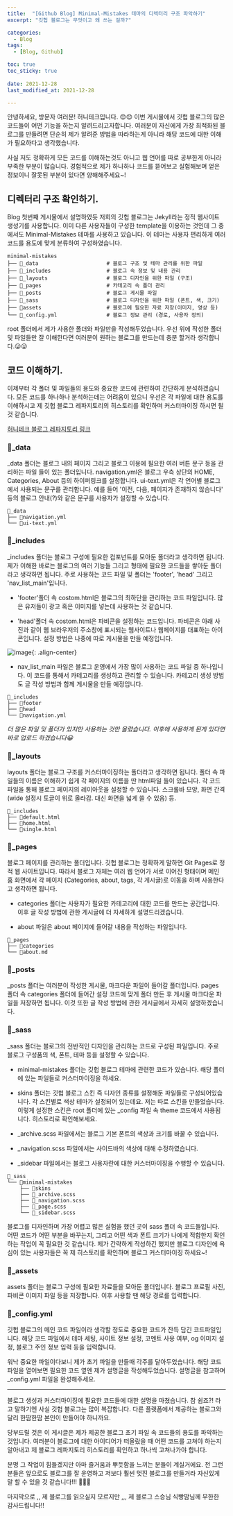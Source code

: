 ```yaml
---
title:  "[Github Blog] Minimal-Mistakes 테마의 디렉터리 구조 파악하기" 
excerpt: "깃헙 블로그는 무엇이고 왜 쓰는 걸까?"

categories:
  - Blog
tags:
  - [Blog, Github]

toc: true
toc_sticky: true
 
date: 2021-12-28
last_modified_at: 2021-12-28

---
```


안녕하세요, 방문자 여러분! 허니테크입니다. 😊😊 이번 게시물에서 깃헙 블로그의 많은 코드들이 어떤 기능을 하는지 알려드리고자합니다. 여러분이 자신에게 가장 최적화된 블로그를 만들려면 단순히 제가 알려준 방법을 따라하는게 아니라 해당 코드에 대한 이해가 필요하다고 생각했습니다. 

사실 저도 정확하게 모든 코드를 이해하는것도 아니고 웹 언어를 따로 공부한게 아니라 부족한 부분이 많습니다. 경험적으로 제가 하나하나 코드를 뜯어보고 실험해보며 얻은 정보이니 잘못된 부분이 있다면 양해해주세요~!

## 디렉터리 구조 확인하기. 

Blog 첫번째 게시물에서 설명하였듯 저희의 깃헙 블로그는 Jekyll라는 정적 웹사이트 생성기를 사용합니다. 이미 다른 사용자들이 구성한 template을 이용하는 것인데 그 중에서도 Minimal-Mistakes 테마를 사용하고 있습니다. 이 테마는 사용자 편리하게 여러 코드를 용도에 맞게 분류하여 구성하였습니다. 

```
minimal-mistakes
├── 📁_data                      # 블로그 구조 및 테마 관리를 위한 파일
├── 📁_includes                  # 블로그 속 정보 및 내용 관리
├── 📁_layouts                   # 블로그 디자인을 위한 파일 (구조)
├── 📁_pages                     # 카테고리 속 폴더 관리
├── 📁_posts                     # 블로그 게시물 파일
├── 📁_sass                      # 블로그 디자인을 위한 파일 (폰트, 색, 크기)
├── 📁assets                     # 블로그에 필요한 자료 저장(이미지, 영상 등)
└── 📝_config.yml                # 블로그 정보 관리 (경로, 사용자 정의)
```

root 폴더에서 제가 사용한 폴더와 파일만을 작성해두었습니다. 우선 위에 작성한 폴더 및 파일들만 잘 이해한다면 여러분이 원하는 블로그를 만드는데 충분 할거라 생각합니다.😛😛

## 코드 이해하기. 

이제부터 각 폴더 및 파일들의 용도와 중요한 코드에 관련하여 간단하게 분석하겠습니다. 모든 코드를 하나하나 분석하는데는 어려움이 있으니 우선은 각 파일에 대한 용도를 이해하시고 제 깃헙 블로그 레파지토리의 히스토리를 확인하며 커스터마이징 하시면 될 것 같습니다.

[허니테크 블로그 레파지토리 링크](https://github.com/heoni00/heoni00.github.io)

### 📁_data

_data 폴더는 블로그 내의 페이지 그리고 블로그 이용에 필요한 여러 버튼 문구 등을 관리하는 파일 들이 있는 폴더입니다. navigation.yml은 블로그 우측 상단의 HOME, Categories, About 등의 하이퍼링크를 설정합니다. ui-text.yml은 각 언어별 블로그에서 사용되는 문구를 관리합니다. 예를 들어 '이전, 다음, 페이지가 존재하지 않습니다' 등의 블로그 안내(?)와 같은 문구를 사용자가 설정할 수 있습니다. 

```
📁_data 
├── 📝navigation.yml
└── 📝ui-text.yml
```

### 📁_includes

_includes 폴더는 블로그 구성에 필요한 컴포넌트를 모아둔 폴더라고 생각하면 됩니다. 제가 이해한 바로는 블로그의 여러 기능들 그리고 형태에 필요한 코드들을 쌓아둔 폴더라고 생각하면 됩니다. 주로 사용하는 코드 파일 및 폴더는 'footer', 'head' 그리고 'nav_list_main'입니다. 

- 'footer'폴더 속 costom.html은 블로그의 최하단을 관리하는 코드 파일입니다. 많은 유저들이 광고 혹은 이미지를 넣는데 사용하는 것 같습니다. 

- 'head'폴더 속 costom.html은 파비콘을 설정하는 코드입니다. 파비콘은 아래 사진과 같이 웹 브라우저의 주소창에 표시되는 웹사이트나 웹페이지를 대표하는 아이콘입니다. 설정 방법은 나중에 따로 게시물을 만들 예정입니다. 

![image](https://user-images.githubusercontent.com/67791317/147477159-c04f3053-52de-410a-b1f6-678b01e1fc59.png){: .align-center}

- nav_list_main 파일은 블로그 운영에서 가장 많이 사용하는 코드 파일 중 하나입니다. 이 코드를 통해서 카테고리를 생성하고 관리할 수 있습니다. 카테고리 생성 방법도 글 작성 방법과 함께 게시물을 만들 예정입니다. 

```
📁_includes
├── 📁footer
├── 📁head
└── 📝navigation.yml
```
*더 많은 파일 및 폴더가 있지만 사용하는 것만 올렸습니다. 이후에 사용하게 된게 있다면 바로 업로드 하겠습니다😀*

### 📁_layouts

layouts 폴더는 블로그 구조를 커스터마이징하는 폴더라고 생각하면 됩니다. 폴더 속 파일들의 이름은 이해하기 쉽게 각 페이지의 이름을 딴 html파일 들이 있습니다. 각 코드 파일을 통해 블로그 페이지의 레이아웃을 설정할 수 있습니다. 스크롤바 모양, 화면 간격 (wide 설정시 토글이 위로 올라감. 대신 화면을 넓게 쓸 수 있음) 등. 

```
📁_includes
├── 📝default.html
├── 📝home.html
└── 📝single.html
```

### 📁_pages

블로그 페이지를 관리하는 폴더입니다. 깃헙 블로그는 정확하게 말하면 Git Pages로 정적 웹 사이트입니다. 따라서 블로그 자체는 여러 웹 언어가 서로 이어진 형태이며 메인 홈 화면에서 각 페이지 (Categories, about, tags, 각 게시글)로 이동을 하며 사용한다고 생각하면 됩니다. 

- categories 폴더는 사용자가 필요한 카테고리에 대한 코드를 만드는 공간입니다. 이후 글 작성 방법에 관한 게시글에 더 자세하게 설명드리겠습니다. 

- about 파일은 about 페이지에 들어갈 내용을 작성하는 파일입니다. 

```
📁_pages
├── 📁categories
└── 📝about.md
```
### 📁_posts

_posts 폴더는 여러분이 작성한 게시물, 마크다운 파일이 들어갈 폴더입니다. pages 폴더 속 categories 폴더에 들어간 설정 코드에 맞게 폴더 만든 후 게시물 마크다운 파일을 저장하면 됩니다. 이것 또한 글 작성 방법에 관한 게시글에서 자세히 설명하겠습니다.

### 📁_sass

_sass 폴더는 블로그의 전반적인 디자인을 관리하는 코드로 구성된 파일입니다. 주로 블로그 구성품의 색, 폰트, 테마 등을 설정할 수 있습니다. 

- minimal-mistakes 폴더는 깃헙 블로그 테마에 관련한 코드가 있습니다. 해당 폴더에 있는 파일들로 커스터마이징을 하세요. 

- skins 폴더는 깃헙 블로그 스킨 즉 디자인 종류를 설정해둔 파일들로 구성되어있습니다. 각 스킨별로 색상 테마가 설정되어 있는데요. 저는 따로 스킨을 만들었습니다. 이렇게 설정한 스킨은 root 폴더에 있는 _config 파일 속 theme 코드에서 사용됩니다. 히스토리로 확인해보세요. 

- _archive.scss 파일에서는 블로그 기본 폰트의 색상과 크기를 바꿀 수 있습니다. 

- _navigation.scss 파일에서는 사이드바의 색상에 대해 수정하였습니다.

- _sidebar 파일에서는 블로그 사용자란에 대한 커스터마이징을 수행할 수 있습니다. 

```
📁_sass
└── 📁minimal-mistakes
    ├── 📁skins
    ├── 📝_archive.scss
    ├── 📝_navigation.scss
    ├── 📝_page.scss
    └── 📝_sidebar.scss
```

블로그를 디자인하며 가장 어렵고 많은 실험을 했던 곳이 sass 폴더 속 코드들입니다. 어떤 코드가 어떤 부분을 바꾸는지, 그리고 어떤 색과 폰트 크기가 나에게 적합한지 확인하는 작업이 꼭 필요한 것 같습니다. 제가 간략하게 작성하긴 했지만 블로그 디자인에 욕심이 있는 사용자들은 꼭 제 히스토리를 확인하며 블로그 커스터마이징 하세요~!

### 📁_assets

assets 폴더는 블로그 구성에 필요한 자료들을 모아둔 폴더입니다. 블로그 프로필 사진, 파비콘 이미지 파일 등을 저장합니다. 이후 사용할 땐 해당 경로를 입력합니다. 

### 📝_config.yml

깃헙 블로그의 메인 코드 파일이라 생각할 정도로 중요한 코드가 잔득 담긴 코드파일입니다. 해당 코드 파일에서 테마 세팅, 사이트 정보 설정, 코멘트 사용 여부, og 이미지 설정, 블로그 주인 정보 입력 등을 입력합니다. 

워낙 중요한 파일이다보니 제가 초기 파일을 만들때 각주를 달아두었습니다. 해당 코드 파일을 열어보면 필요한 코드 옆엔 제가 설명글을 작성해두었습니다. 설명글을 참고하며 _config.yml 파일을 완성해주세요. 

----------

블로그 생성과 커스터마이징에 필요한 코드들에 대한 설명을 마쳤습니다. 참 쉽죠?! 라고 말하기엔 사실 깃헙 블로그는 많이 복잡합니다. 다른 플랫폼에서 제공하는 블로그와 달리 한땀한땀 본인이 만들어야 하니까요. 

당부드릴 것은 이 게시글은 제가 제공한 블로그 초기 파일 속 코드들의 용도를 파악하는 것입니다. 여러분이 블로그에 대한 아이디어가 떠올랐을 때 어떤 코드를 고쳐야 하는지 알아내고 제 블로그 레파지토리 히스토리를 확인하고 하나씩 고쳐나가야 합니다.

분명 그 작업이 힘들겠지만 아마 즐거움과 뿌듯함을 느끼는 분들이 계실거에요. 전 그런 분들은 앞으로도 블로그를 잘 운영하고 저보다 훨씬 멋진 블로그를 만들거라 자신있게 말 할 수 있을 것 같습니다!!! 🤩🤩🤩

마지막으로 ,, 제 블로그를 읽으실지 모르지만 ,,, 제 블로그 스승님 식빵맘님께 무한한 감사드립니다!! 